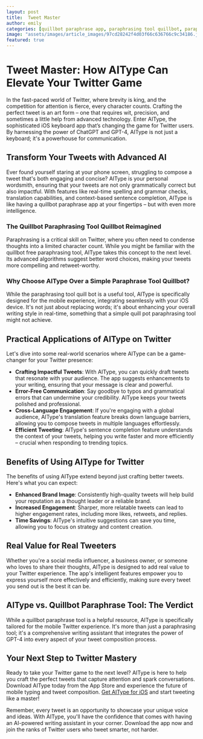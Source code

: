 ```yaml
---
layout: post
title:  Tweet Master
author: emily
categories: [quillbot paraphrase app, paraphrasing tool quillbot, paraphrasing tool quill bot, quillbot free paraphrasing tool, quillbot paraphrase tool, paraphrase tool quillbot, quill pot paraphrasing tool]
image: "assets/images/article_images/97cd28242f4d03f66c636766c9c34186.jpg"
featured: true
---
```


# Tweet Master: How AIType Can Elevate Your Twitter Game

In the fast-paced world of Twitter, where brevity is king, and the competition for attention is fierce, every character counts. Crafting the perfect tweet is an art form – one that requires wit, precision, and sometimes a little help from advanced technology. Enter AIType, the sophisticated iOS keyboard app that’s changing the game for Twitter users. By harnessing the power of ChatGPT and GPT-4, AIType is not just a keyboard; it's a powerhouse for communication.

## Transform Your Tweets with Advanced AI

Ever found yourself staring at your phone screen, struggling to compose a tweet that's both engaging and concise? AIType is your personal wordsmith, ensuring that your tweets are not only grammatically correct but also impactful. With features like real-time spelling and grammar checks, translation capabilities, and context-based sentence completion, AIType is like having a quillbot paraphrase app at your fingertips – but with even more intelligence.

### The Quillbot Paraphrasing Tool Quillbot Reimagined

Paraphrasing is a critical skill on Twitter, where you often need to condense thoughts into a limited character count. While you might be familiar with the quillbot free paraphrasing tool, AIType takes this concept to the next level. Its advanced algorithms suggest better word choices, making your tweets more compelling and retweet-worthy.

### Why Choose AIType Over a Simple Paraphrase Tool Quillbot?

While the paraphrasing tool quill bot is a useful tool, AIType is specifically designed for the mobile experience, integrating seamlessly with your iOS device. It's not just about replacing words; it's about enhancing your overall writing style in real-time, something that a simple quill pot paraphrasing tool might not achieve.

## Practical Applications of AIType on Twitter

Let's dive into some real-world scenarios where AIType can be a game-changer for your Twitter presence:

- **Crafting Impactful Tweets**: With AIType, you can quickly draft tweets that resonate with your audience. The app suggests enhancements to your writing, ensuring that your message is clear and powerful.
- **Error-Free Communication**: Say goodbye to typos and grammatical errors that can undermine your credibility. AIType keeps your tweets polished and professional.
- **Cross-Language Engagement**: If you're engaging with a global audience, AIType's translation feature breaks down language barriers, allowing you to compose tweets in multiple languages effortlessly.
- **Efficient Tweeting**: AIType's sentence completion feature understands the context of your tweets, helping you write faster and more efficiently – crucial when responding to trending topics.

## Benefits of Using AIType for Twitter

The benefits of using AIType extend beyond just crafting better tweets. Here's what you can expect:

- **Enhanced Brand Image**: Consistently high-quality tweets will help build your reputation as a thought leader or a reliable brand.
- **Increased Engagement**: Sharper, more relatable tweets can lead to higher engagement rates, including more likes, retweets, and replies.
- **Time Savings**: AIType's intuitive suggestions can save you time, allowing you to focus on strategy and content creation.

## Real Value for Real Tweeters

Whether you're a social media influencer, a business owner, or someone who loves to share their thoughts, AIType is designed to add real value to your Twitter experience. The app's intelligent features empower you to express yourself more effectively and efficiently, making sure every tweet you send out is the best it can be.

## AIType vs. Quillbot Paraphrase Tool: The Verdict

While a quillbot paraphrase tool is a helpful resource, AIType is specifically tailored for the mobile Twitter experience. It's more than just a paraphrasing tool; it's a comprehensive writing assistant that integrates the power of GPT-4 into every aspect of your tweet composition process.

## Your Next Step to Twitter Mastery

Ready to take your Twitter game to the next level? AIType is here to help you craft the perfect tweets that capture attention and spark conversations. Download AIType today from the App Store and experience the future of mobile typing and tweet composition. [Get AIType for iOS](https://apps.apple.com/us/app/aitype-grammar-check-keyboard/id6469163944) and start tweeting like a master!

Remember, every tweet is an opportunity to showcase your unique voice and ideas. With AIType, you'll have the confidence that comes with having an AI-powered writing assistant in your corner. Download the app now and join the ranks of Twitter users who tweet smarter, not harder.